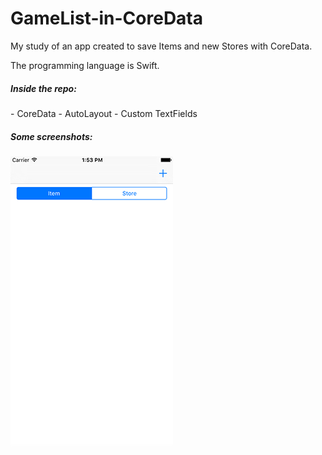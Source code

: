 <h1>GameList-in-CoreData</h1>
My study of an app created to save Items and new Stores with CoreData. 

The programming language is Swift.

<h5>Inside the repo: </h5>
 - CoreData
 - AutoLayout
 - Custom TextFields
 
<h5>Some screenshots:</h5>

 ![Empty list](https://github.com/ManuOnline/GameList-in-CoreData/blob/master/ScreenshotsSomeJunk/1.tiff)

